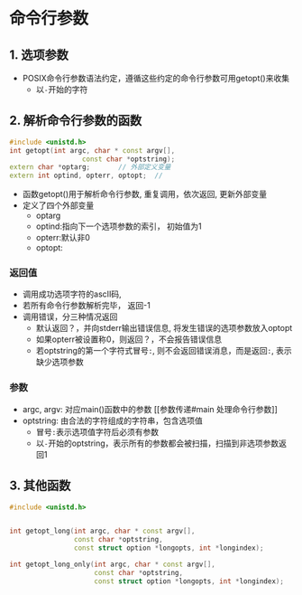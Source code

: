 # 命令行参数

## 1. 选项参数

- POSIX命令行参数语法约定，遵循这些约定的命令行参数可用getopt()来收集
  - 以`-`开始的字符

## 2. 解析命令行参数的函数

```c++
#include <unistd.h>
int getopt(int argc, char * const argv[],
                  const char *optstring);
extern char *optarg;       // 外部定义变量
extern int optind, opterr, optopt;  // 
```

- 函数getopt()用于解析命令行参数, 重复调用，依次返回, 更新外部变量
- 定义了四个外部变量
  - optarg
  - optind:指向下一个选项参数的索引， 初始值为1
  - opterr:默认非0
  - optopt: 

### 返回值

- 调用成功选项字符的ascII码, 
- 若所有命令行参数解析完毕， 返回-1
- 调用错误，分三种情况返回
  - 默认返回？，并向stderr输出错误信息, 将发生错误的选项参数放入optopt
  - 如果opterr被设置称0，则返回？，不会报告错误信息
  - 若optstring的第一个字符式冒号`:`, 则不会返回错误消息，而是返回`:`, 表示缺少选项参数

### 参数

- argc, argv: 对应main()函数中的参数 
     [[参数传递#main 处理命令行参数]]
- optstring: 由合法的字符组成的字符串，包含选项值
    - 冒号`:`表示选项值字符后必须有参数
    - 以`-`开始的optstring，表示所有的参数都会被扫描，扫描到非选项参数返回1

  
## 3. 其他函数

```c++
#include <unistd.h>


int getopt_long(int argc, char * const argv[],
                const char *optstring,
                const struct option *longopts, int *longindex);

int getopt_long_only(int argc, char * const argv[],
                     const char *optstring,
                     const struct option *longopts, int *longindex);
```